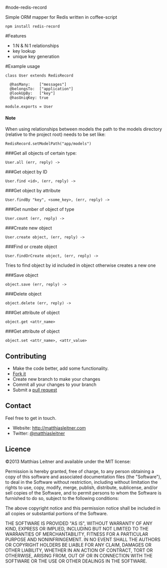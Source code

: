 #node-redis-record

Simple ORM mapper for Redis written in coffee-script

	npm install redis-record

#Features

- 1:N & N:1 relationships
- key lookup
- unique key generation


#Example usage

	class User extends RedisRecord

	  @hasMany:    ["messages"]
	  @belongsTo:  ["application"]
	  @lookUpBy:   ["key"]
	  @hasUniqKey: true

	module.exports = User

#### Note
When using relationships between models the path to the models directory (relative to the project root) needs to be set like:

	RedisRecord.setModelPath("app/models")


###Get all objects of certain type:

	User.all (err, reply) ->

###Get object by ID

	User.find <id>, (err, reply) ->


###Get object by attribute

	User.findBy "key", <some_key>, (err, reply) ->

###Get number of object of type

	User.count (err, reply) ->

###Create new object

	User.create object, (err, reply) ->

###Find or create object

	User.findOrCreate object, (err, reply) ->

Tries to find object by id included in object otherwise creates a new one


###Save object

	object.save (err, reply) ->

###Delete object

	object.delete (err, reply) ->


###Get attribute of object

  	object.get <attr_name>

###Get attribute of object

    object.set <attr_name>, <attr_value>


## Contributing

* Make the code better, add some functionality.
* [Fork it](http://help.github.com/forking/)
* Create new branch to make your changes
* Commit all your changes to your branch
* Submit a [pull request](http://help.github.com/pull-requests/)

## Contact

Feel free to get in touch.

* Website: <http://matthiasleitner.com>
* Twitter: [@matthiasleitner](http://twitter.com/matthiasleitner)

## Licence

©2013 Matthias Leitner and available under the MIT license:

Permission is hereby granted, free of charge, to any person obtaining a copy of this software and associated documentation files (the "Software"), to deal in the Software without restriction, including without limitation the rights to use, copy, modify, merge, publish, distribute, sublicense, and/or sell copies of the Software, and to permit persons to whom the Software is furnished to do so, subject to the following conditions:

The above copyright notice and this permission notice shall be included in all copies or substantial portions of the Software.

THE SOFTWARE IS PROVIDED "AS IS", WITHOUT WARRANTY OF ANY KIND, EXPRESS OR IMPLIED, INCLUDING BUT NOT LIMITED TO THE WARRANTIES OF MERCHANTABILITY, FITNESS FOR A PARTICULAR PURPOSE AND NONINFRINGEMENT. IN NO EVENT SHALL THE AUTHORS OR COPYRIGHT HOLDERS BE LIABLE FOR ANY CLAIM, DAMAGES OR OTHER LIABILITY, WHETHER IN AN ACTION OF CONTRACT, TORT OR OTHERWISE, ARISING FROM, OUT OF OR IN CONNECTION WITH THE SOFTWARE OR THE USE OR OTHER DEALINGS IN THE SOFTWARE.